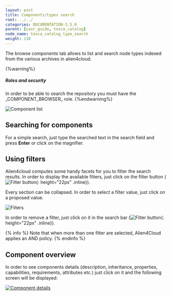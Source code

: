 ```yaml
---
layout: post
title: Components/types search
root: ../../
categories: DOCUMENTATION-3.5.0
parent: [user_guide, tosca_catalog]
node_name: tosca_catalog_type_search
weight: 110
---
```


The browse components tab allows to list and search node types indexed from the various archives in alien4cloud.

{%warning%}
<h5>Roles and security</h5>
In order to be able to search the repository you must have the _COMPONENT_BROWSER_ role.
{%endwarning%}

![Component list](../../images/3.4.0/user_guide/catalog/types/catalog_overview.png)

## Searching for components

For a  simple search, just type the searched text in the search field and press **Enter** or click on the magnifier.

## Using filters

Alien4cloud computes some handy facets for you to filter the search results. In order to display the available filters, just click on the filter button (![Filter button](../../images/3.4.0/user_guide/catalog/types/filter_button.png){: height="22px" .inline}).

Every section can be collapsed. In order to select a filter value, just click on a proposed value.

![Filters](../../images/3.4.0/user_guide/catalog/types/filters.png)

In order to remove a filter, just click on it in the search bar (![Filter button](../../images/3.4.0/user_guide/catalog/types/remove_filter.png){: height="22px" .inline}).

{% info %}
Note that when more than one filter are selected, Alien4Cloud applies an AND policy.
{% endinfo %}

## Component overview

In order to see components details (description, inheritance, properties, capabilities, requirements, attributes etc.) just click on it and the following screen will be displayed:

[![Component details](../../images/3.4.0/user_guide/catalog/types/component_details.png)](../../images/3.4.0/user_guide/catalog/types/component_details.png)
